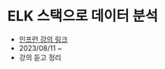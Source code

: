 # ELK 스택으로 데이터 분석

- [인프런 강의 링크](https://www.inflearn.com/course/elk-%EC%8A%A4%ED%83%9D-%EB%8D%B0%EC%9D%B4%ED%84%B0-%EB%B6%84%EC%84%9D)
- 2023/08/11 ~
- 강의 듣고 정리
